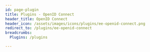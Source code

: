 ```yaml
---
id: page-plugin
title: Plugins - OpenID Connect
header_title: OpenID Connect
header_icon: /assets/images/icons/plugins/ee-openid-connect.png
redirect_to: /plugins/ee-openid-connect
breadcrumbs:
  Plugins: /plugins

---
```

